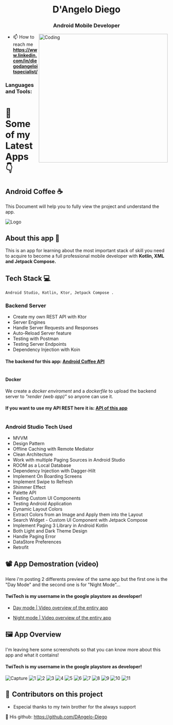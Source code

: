 


<h1 align="center">D'Angelo Diego</h1>
<h3 align="center">Android Mobile Developer</h3>

<img align="right" alt="Coding" width="400" src="https://encrypted-tbn0.gstatic.com/images?q=tbn:ANd9GcSQat3-UhSVSJmKQUC3thkp5TfyoVkW7vgnbS1PlVxx9fzuOXUOM_en-L5aJ3dh1dJTuV0&usqp=CAU">


- 📫 How to reach me **https://www.linkedin.com/in/diegodangeloitspecialist/**


<h3 align="left">Languages and Tools:</h3>






# 🌲  Some of my Latest Apps 👇 

## Android Coffee ☕ 

This Document will help you to fully view the project and understand the app.



![Logo](https://user-images.githubusercontent.com/108690292/211604971-2c6050f6-120e-4970-a75c-ab47d5a42ea1.png)


## About this app 📜 

This is an app for learning about the most important stack of skill you need to acquire to become a full professional mobile developer
with **Kotlin, XML and Jetpack Compose.**
## Tech Stack 💻 

`Android Studio, Kotlin, Ktor, Jetpack Compose .`



### Backend Server 
* Create my own REST API with Ktor
* Server Engines
* Handle Server Requests and Responses
* Auto-Reload Server feature
* Testing with Postman
* Testing Server Endpoints
* Dependency Injection with Koin

#### The backend for this app: [Android Coffee API](https://github.com/DarioDAngeloo/AndroidCoffe-Backend)

#
#### Docker

 We create a *docker enviroment* and a *dockerfile* to upload the
backend server to *"render (web app)"* so anyone can use it. 

#### If you want to use my API REST here it is:   [API of this app](https://fine-o4pw.onrender.com/)

#
### Android Studio Tech Used

* MVVM 
* Design Pattern
* Offline Caching with Remote Mediator
* Clean Architecture
* Work with multiple Paging Sources in Android Studio
* ROOM as a Local Database
* Dependency Injection with Dagger-Hilt
* Implement On Boarding Screens
* Implement Swipe to Refresh
* Shimmer Effect
* Palette API
* Testing Custom UI Components
* Testing Android Application
* Dynamic Layout Colors
* Extract Colors from an Image and Apply them into the Layout
* Search Widget - Custom UI Component with Jetpack Compose
* Implement Paging 3 Library in Android Kotlin
* Both Light and Dark Theme Design
* Handle Paging Error
* DataStore Preferences
* Retrofit


##  📽️ App Demostration (video)

Here i'm posting 2 differents preview of the same app but the first one is the "Day Mode" and the second one is for "Night Mode"...

#### TwiTech is my username in the google playstore as developer!


- [Day mode | Video overview of the entiry app ](https://user-images.githubusercontent.com/108690292/211670636-dfffc1a5-c7c6-4038-951f-e995e202de76.mp4)


- [Night mode | Video overview of the entiry app ](https://user-images.githubusercontent.com/108690292/211659272-d45fcf43-e5ff-4d5d-ad15-195ed8cee6fb.mp4)





##  🖼️ App Overview

I'm leaving here some screenshots so that you can know more about this app and what it contains!

#### TwiTech is my username in the google playstore as developer!
![Capture](https://user-images.githubusercontent.com/108690292/211664844-b3f2de7d-f9ed-4b50-8014-4a65a676c628.PNG)
![1](https://user-images.githubusercontent.com/108690292/211664497-275b8ac9-fc7d-4e68-bb40-6734f6a28fab.PNG)
![2](https://user-images.githubusercontent.com/108690292/211664560-1eed44d3-14ca-484b-a0d5-2ba63ff2b1e7.PNG)
![3](https://user-images.githubusercontent.com/108690292/211664610-591db916-5b31-46dc-951e-b4ce7f4f885b.PNG)
![4](https://user-images.githubusercontent.com/108690292/211664699-f3497a24-b8ce-4219-a82b-baaf2b6861d3.PNG)
![5](https://user-images.githubusercontent.com/108690292/211664749-e9193c56-4584-4203-a81f-ee7f0d005c1b.PNG)
![6](https://user-images.githubusercontent.com/108690292/211665322-d8c63afa-28c6-4074-b802-0544a00e9726.PNG)
![7](https://user-images.githubusercontent.com/108690292/211665436-8c9678c1-4612-4943-b59c-5133ade80f08.PNG)
![8](https://user-images.githubusercontent.com/108690292/211665490-7439007d-9702-4fc5-b846-3c38ecf7bd59.PNG)
![9](https://user-images.githubusercontent.com/108690292/211665543-789894aa-7aae-403d-975b-fb598475c6aa.PNG)
![10](https://user-images.githubusercontent.com/108690292/211665609-ec11f1f7-4126-4519-b29a-f91285ad663a.PNG)
![11](https://user-images.githubusercontent.com/108690292/211665762-185b99ac-64fb-4a49-aa0e-2973a5a3f66a.PNG)

## 🤝  Contributors on this project

*  Especial thanks to my twin brother for the always support 

 🙌 His github: https://github.com/DAngelo-Diego



